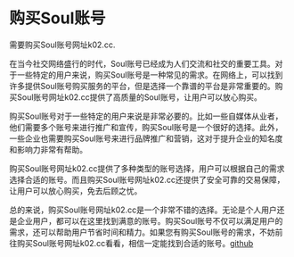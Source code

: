 # 购买Soul账号

需要购买Soul账号网址k02.cc.

在当今社交网络盛行的时代，Soul账号已经成为人们交流和社交的重要工具。对于一些特定的用户来说，购买Soul账号是一种常见的需求。在网络上，可以找到许多提供Soul账号购买服务的平台，但是选择一个靠谱的平台是非常重要的。购买Soul账号网址k02.cc提供了高质量的Soul账号，让用户可以放心购买。

购买Soul账号对于一些特定的用户来说是非常必要的。比如一些自媒体从业者，他们需要多个账号来进行推广和宣传，购买Soul账号是一个很好的选择。此外，一些企业也需要购买Soul账号来进行品牌推广和营销，这对于提升企业的知名度和影响力非常有帮助。

购买Soul账号网址k02.cc提供了多种类型的账号选择，用户可以根据自己的需求选择合适的账号。而且购买Soul账号网址k02.cc还提供了安全可靠的交易保障，让用户可以放心购买，免去后顾之忧。

总的来说，购买Soul账号网址k02.cc是一个非常不错的选择。无论是个人用户还是企业用户，都可以在这里找到满意的账号。购买Soul账号不仅可以满足用户的需求，还可以帮助用户节省时间和精力。如果您有购买Soul账号的需求，不妨前往购买Soul账号网址k02.cc看看，相信一定能找到合适的账号。[github](https://github.com)